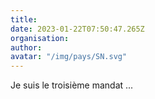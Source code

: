 ```yaml
---
title: 
date: 2023-01-22T07:50:47.265Z
organisation: 
author: 
avatar: "/img/pays/SN.svg"
---
```


Je suis le troisième mandat ...